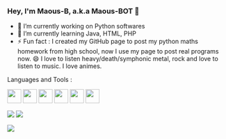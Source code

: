 ### Hey, I'm Maous-B, a.k.a Maous-BOT 👋

- 🔭 I’m currently working on Python softwares
- 🌱 I’m currently learning Java, HTML, PHP
- ⚡ Fun fact : I created my GitHub page to post my python maths homework from high school, now I use my page to post real programs now. 😄 I love to listen heavy/death/symphonic metal, rock and love to listen to music. I love animes.


Languages and Tools :

<img src="https://cdn.jsdelivr.net/gh/devicons/devicon/icons/python/python-original.svg" width="32" height="32"/> <img src="https://cdn.jsdelivr.net/gh/devicons/devicon/icons/java/java-original.svg" width="32" height="32"/> <img src="https://cdn.jsdelivr.net/gh/devicons/devicon/icons/vscode/vscode-original.svg" width="32" height="32"/> <img src="https://cdn.jsdelivr.net/gh/devicons/devicon/icons/intellij/intellij-original.svg" width="32" height="32"/> <img src="https://cdn.jsdelivr.net/gh/devicons/devicon/icons/html5/html5-original.svg" width="32" height="32"/> <img src="https://cdn.jsdelivr.net/gh/devicons/devicon/icons/css3/css3-original.svg" width="32" height="32"/>



<img src="https://github-readme-stats.vercel.app/api?username=Maous-B&&show_icons=true&title_color=ffffff&icon_color=bb2acf&text_color=daf7dc&bg_color=151515"> <img src="https://github-readme-stats.vercel.app/api/top-langs/?username=Maous-B&&show_icons=true&title_color=ffffff&icon_color=bb2acf&text_color=daf7dc&bg_color=151515">

![](https://komarev.com/ghpvc/?username=Maous-B)

